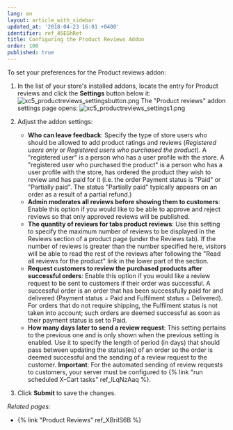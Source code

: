 ```yaml
---
lang: en
layout: article_with_sidebar
updated_at: '2018-04-23 16:01 +0400'
identifier: ref_45EGhRet
title: Configuring the Product Reviews Addon
order: 100
published: true
---
```

To set your preferences for the Product reviews addon:
   1. In the list of your store's installed addons, locate the entry for Product reviews and click the **Settings** button below it:
    ![xc5_productreviews_settingsbutton.png]({{site.baseurl}}/attachments/ref_XBriIS6B/xc5_productreviews_settingsbutton.png)
      The "Product reviews" addon settings page opens:
    ![xc5_productreviews_settings1.png]({{site.baseurl}}/attachments/ref_45EGhRet/xc5_productreviews_settings1.png)
  
   2. Adjust the addon settings: 
      * **Who can leave feedback**: Specify the type of store users who should be allowed to add product ratings and reviews (_Registered users only_ or _Registered users who purchased the product_). A "registered user" is a person who has a user profile with the store. A "registered user who purchased the product" is a person who has a user profile with the store, has ordered the product they wish to review and has paid for it (i.e. the order Payment status is "Paid" or "Partially paid". The status "Partially paid" typically appears on an order as a result of a partial refund.)
      * **Admin moderates all reviews before showing them to customers**: Enable this option if you would like to be able to approve and reject reviews so that only approved reviews will be published.
      * **The quantity of reviews for tabs product reviews**: Use this setting to specify the maximum number of reviews to be displayed in the Reviews section of a product page (under the Reviews tab). If the number of reviews is greater than the number specified here, visitors will be able to read the rest of the reviews after following the "Read all reviews for the product" link in the lower part of the section.
      * **Request customers to review the purchased products after successful orders**: Enable this option if you would like a review request to be sent to customers if their order was successful. A successful order is an order that has been successfully paid for and delivered (Payment status = Paid and Fulfilment status = Delivered). For orders that do not require shipping, the Fulfilment status is not taken into account; such orders are deemed successful as soon as their payment status is set to Paid.
      * **How many days later to send a review request**: This setting pertains to the previous one and is only shown when the previous setting is enabled. Use it to specify the length of period (in days) that should pass between updating the status(es) of an order so the order is deemed successful and the sending of a review request to the customer. **Important**: For the automated sending of review requests to customers, your server must be configured to {% link "run scheduled X-Cart tasks" ref_lLqNzAaq %}.
      
   3.  Click **Submit** to save the changes.

_Related pages:_

   * {% link "Product Reviews" ref_XBriIS6B %}
